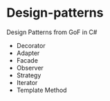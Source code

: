 # Design-patterns
Design Patterns from GoF in C#
 - Decorator
 - Adapter
 - Facade
 - Observer
 - Strategy
 - Iterator
 - Template Method
